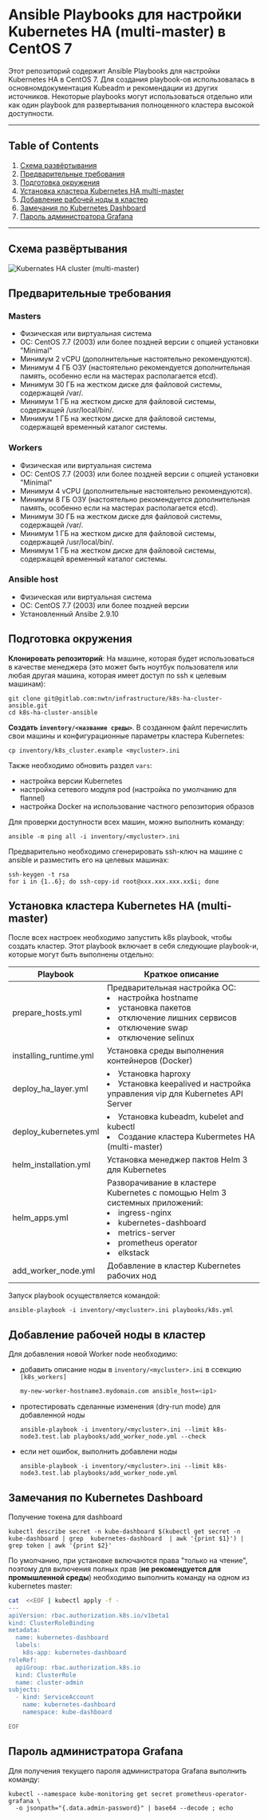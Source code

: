 # Ansible Playbooks для настройки Kubernetes HA (multi-master) в CentOS 7

Этот репозиторий содержит Ansible Playbooks для настройки Kubernetes HA в CentOS 7. Для создания playbook-ов использовалась в основномдокументация Kubeadm и рекомендации из других источников. Некоторые playbooks могут использоваться отдельно или как один playbook для развертывания полноценного кластера высокой доступности.

---

## Table of Contents

1. [Схема развёртывания](#deployments_scheme)
2. [Предварительные требования](#requirements)
3. [Подготовка окружения](#prepare)
4. [Установка кластера Kubernetes HA multi-master](#k8s_ha_installation)
5. [Добавление рабочей ноды в кластер](#add_worker_node)
6. [Замечания по Kubernetes Dashboard](#dashboard_comment)
7. [Пароль администратора Grafana](#grafana_password)

---

## <a name="deployments_scheme">Схема развёртывания</a>

![Kubernates HA cluster (multi-master) ](images/kubernetes_ha_cluster.png)

## <a name="requirements">Предварительные требования</a>

### Masters

- Физическая или виртуальная система
- OC: CentOS 7.7 (2003) или более поздней версии с опцией установки "Minimal"
- Минимум 2 vCPU (дополнительные настоятельно рекомендуются).
- Минимум 4 ГБ ОЗУ (настоятельно рекомендуется дополнительная память, особенно если на мастерах располагается etcd).
- Минимум 30 ГБ на жестком диске для файловой системы, содержащей /var/.
- Минимум 1 ГБ на жестком диске для файловой системы, содержащей /usr/local/bin/.
- Минимум 1 ГБ на жестком диске для файловой системы, содержащей временный каталог системы.

### Workers

- Физическая или виртуальная система
- OC: CentOS 7.7 (2003) или более поздней версии с опцией установки "Minimal"
- Минимум 4 vCPU (дополнительные настоятельно рекомендуются).
- Минимум 8 ГБ ОЗУ (настоятельно рекомендуется дополнительная память, особенно если на мастерах располагается etcd).
- Минимум 30 ГБ на жестком диске для файловой системы, содержащей /var/.
- Минимум 1 ГБ на жестком диске для файловой системы, содержащей /usr/local/bin/.
- Минимум 1 ГБ на жестком диске для файловой системы, содержащей временный каталог системы.

### Ansible host

- Физическая или виртуальная система
- OC: CentOS 7.7 (2003) или более поздней версии
- Установленный Ansibe 2.9.10

## <a name="prepare">Подготовка окружения</a>

**Клонировать репозиторий**: На машине, которая будет использоваться в качестве менеджера (это может быть ноутбук пользователя или любая другая машина, которая имеет доступ по ssh к целевым машинам):

```shell
git clone git@gitlab.com:nwtn/infrastructure/k8s-ha-cluster-ansible.git
cd k8s-ha-cluster-ansible
```

**Создать `inventory/<название среды>`**. В созданном файлt перечислить свои машины и конфигурационные параметры кластера Kubernetes:

```shell
cp inventory/k8s_cluster.example <mycluster>.ini
```

Также необходимо обновить раздел `vars`:

- настройка версии Kubernetes
- настройка сетевого модуля pod (настройка по умолчанию для flannel)
- настройка Docker на использование частного репозитория образов

Для проверки доступности всех машин, можно выполнить команду:

```shell
ansible -m ping all -i inventory/<mycluster>.ini
```

Предварительно необходимо сгенерировать ssh-ключ на машине с ansible и разместить его на целевых машинах:

```shell
ssh-keygen -t rsa
for i in {1..6}; do ssh-copy-id root@xxx.xxx.xxx.xx$i; done
```

## <a name="k8s_ha_installation">Установка кластера Kubernetes HA (multi-master)</a>

После всех настроек необходимо запустить k8s playbook, чтобы создать кластер. Этот playbook включает в себя следующие playbook-и, которые могут быть выполнены отдельно:

| Playbook               | Краткое описание                                                                                                                                                                                        |
| ---------------------- | ------------------------------------------------------------------------------------------------------------------------------------------------------------------------------------------------------- |
| prepare_hosts.yml      | Предварительная настройка ОС:<br><li>настройка hostname</li><li>установка пакетов</li><li>отключение лишних сервисов</li><li>отключение swap</li><li>отключение selinux</li>                            |
| installing_runtime.yml | Установка среды выполнения контейнеров (Docker)                                                                                                                                                         |
| deploy_ha_layer.yml    | <li>Установка haproxy</li><li>Установка keepalived и настройка управления vip для Kubernetes API Server</li>                                                                                            |
| deploy_kubernetes.yml  | <li>Установка kubeadm, kubelet and kubectl</li><li>Создание кластера Kubermetes HA (multi-master)</li>                                                                                                  |
| helm_installation.yml  | Установка менеджер пактов Helm 3 для Kubernetes                                                                                                                                                         |
| helm_apps.yml          | Разворачивание в кластере Kubernetes с помощью Helm 3 системных приложений: <br><li>ingress-nginx</li><li>kubernetes-dashboard</li><li>metrics-server</li><li>prometheus operator</li><li>elkstack</li> |
| add_worker_node.yml    | Добавление в кластер Kubernetes рабочих нод                                                                                                                                                             |

Запуск playbook осуществляется командой:

```shell
ansible-playbook -i inventory/<mycluster>.ini playbooks/k8s.yml
```

## <a name="add_worker_node">Добавление рабочей ноды в кластер</a>

Для добавления новой Worker node необходимо:

- добавить описание ноды в `inventory/<mycluster>.ini` в ссекцию `[k8s_workers]`

    ```bash
    my-new-worker-hostname3.mydomain.com ansible_host=<ip1>
    ```

- протестировать сделанные изменения (dry-run mode) для добавленной ноды

    ```shell
    ansible-playbook -i inventory/<mycluster>.ini --limit k8s-node3.test.lab playbooks/add_worker_node.yml --check
    ```

- если нет ошибок, выполнить добавлени ноды

    ```shell
    ansible-playbook -i inventory/<mycluster>.ini --limit k8s-node3.test.lab playbooks/add_worker_node.yml
    ```

## <a name="dashboard_comment">Замечания по Kubernetes Dashboard</a>

Получение токена для dashboard

```shell
kubectl describe secret -n kube-dashboard $(kubectl get secret -n kube-dashboard | grep  kubernetes-dashboard  | awk '{print $1}') | grep token | awk '{print $2}'
```

По умолчанию, при установке включаются права "только на чтение", поэтому для включения полных прав (**не рекомендуется для промышленной среды**) необходимо выполнить команду на одном из kubernetes master:

```bash
cat  <<EOF | kubectl apply -f -
---
apiVersion: rbac.authorization.k8s.io/v1beta1
kind: ClusterRoleBinding
metadata:
  name: kubernetes-dashboard
  labels:
    k8s-app: kubernetes-dashboard
roleRef:
  apiGroup: rbac.authorization.k8s.io
  kind: ClusterRole
  name: cluster-admin
subjects:
  - kind: ServiceAccount
    name: kubernetes-dashboard
    namespace: kube-dashboard

EOF
```

## <a name="grafana_password"> Пароль администратора Grafana</a>

Для получения текущего пароля администратора Grafana выполнить команду:

```shell
kubectl --namespace kube-monitoring get secret prometheus-operator-grafana \
  -o jsonpath="{.data.admin-password}" | base64 --decode ; echo
```
